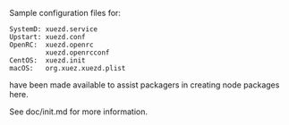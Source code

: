 Sample configuration files for:
```
SystemD: xuezd.service
Upstart: xuezd.conf
OpenRC:  xuezd.openrc
         xuezd.openrcconf
CentOS:  xuezd.init
macOS:   org.xuez.xuezd.plist
```
have been made available to assist packagers in creating node packages here.

See doc/init.md for more information.
